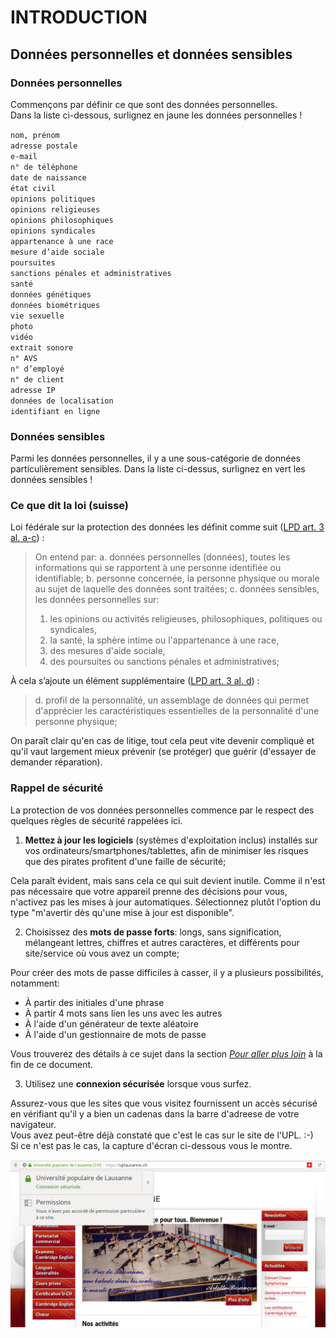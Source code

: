 # INTRODUCTION

## Données personnelles et données sensibles

### Données personnelles

Commençons par définir ce que sont des données personnelles.   
Dans la liste ci-dessous, surlignez en jaune les données personnelles !   

`nom, prénom`   
`adresse postale`   
`e-mail`   
`n° de téléphone`   
`date de naissance`   
`état civil`   
`opinions politiques`   
`opinions religieuses`   
`opinions philosophiques`   
`opinions syndicales`   
`appartenance à une race`   
`mesure d’aide sociale`   
`poursuites`   
`sanctions pénales et administratives`   
`santé`   
`données génétiques`   
`données biométriques`   
`vie sexuelle`   
`photo`   
`vidéo`   
`extrait sonore`   
`n° AVS`   
`n° d’employé`   
`n° de client`   
`adresse IP`   
`données de localisation`   
`identifiant en ligne`   


### Données sensibles

Parmi les données personnelles, il y a une sous-catégorie de données particulièrement sensibles. Dans la liste ci-dessus, surlignez en vert les données sensibles !


### Ce que dit la loi (suisse)

Loi fédérale sur la protection des données les définit comme suit ([LPD art. 3 al. a-c](https://www.admin.ch/opc/fr/classified-compilation/19920153/index.html#a3)) :

> On entend par:
> a. données personnelles (données), toutes les informations qui se rapportent à une personne identifiée ou identifiable;
> b. personne concernée, la personne physique ou morale au sujet de laquelle des données sont traitées;
> c. données sensibles, les données personnelles sur: 
>   1. les opinions ou activités religieuses, philosophiques, politiques ou syndicales,
>   2. la santé, la sphère intime ou l'appartenance à une race,
>   3. des mesures d'aide sociale,
>   4. des poursuites ou sanctions pénales et administratives;

À cela s’ajoute un élément supplémentaire ([LPD art. 3 al. d](https://www.admin.ch/opc/fr/classified-compilation/19920153/index.html#a3)) :

> d. profil de la personnalité, un assemblage de données qui permet d'apprécier les caractéristiques essentielles de la personnalité d'une personne physique;

On paraît clair qu'en cas de litige, tout cela peut vite devenir compliqué et qu'il vaut largement mieux prévenir (se protéger) que guérir (d'essayer de demander réparation).


### Rappel de sécurité

La protection de vos données personnelles commence par le respect des quelques règles de sécurité rappelées ici.

1. **Mettez à jour les logiciels** (systèmes d'exploitation inclus) installés sur vos ordinateurs/smartphones/tablettes, afin de minimiser les risques que des pirates profitent d'une faille de sécurité;

Cela paraît évident, mais sans cela ce qui suit devient inutile. Comme il n'est pas nécessaire que votre appareil prenne des décisions pour vous, n'activez pas les mises à jour automatiques. Sélectionnez plutôt l'option du type "m'avertir dès qu'une mise à jour est disponible".


2. Choisissez des **mots de passe forts**: longs, sans signification, mélangeant lettres, chiffres et autres caractères, et différents pour site/service où vous avez un compte;

Pour créer des mots de passe difficiles à casser, il y a plusieurs possibilités, notamment:   

   * À partir des initiales d'une phrase
   * À partir 4 mots sans lien les uns avec les autres
   * À l'aide d'un générateur de texte aléatoire
   * À l'aide d'un gestionnaire de mots de passe

Vous trouverez des détails à ce sujet dans la section [*Pour aller plus loin*](05-pour-aller-plus-loin.md) à la fin de ce document.


3. Utilisez une **connexion sécurisée** lorsque vous surfez.

Assurez-vous que les sites que vous visitez fournissent un accès sécurisé en vérifiant qu'il y a bien un cadenas dans la barre d'adreese de votre navigateur.   
Vous avez peut-être déjà constaté que c'est le cas sur le site de l'UPL. :-)   
Si ce n'est pas le cas, la capture d'écran ci-dessous vous le montre.

![Connexion sécurisée au site de l'UPL](img/https.png)


